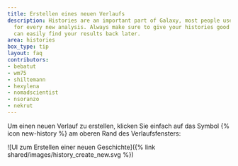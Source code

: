 ```yaml
---
title: Erstellen eines neuen Verlaufs
description: Histories are an important part of Galaxy, most people use a new history
  for every new analysis. Always make sure to give your histories good names, so you
  can easily find your results back later.
area: histories
box_type: tip
layout: faq
contributors:
- bebatut
- wm75
- shiltemann
- hexylena
- nomadscientist
- nsoranzo
- nekrut
---
```



Um einen neuen Verlauf zu erstellen, klicken Sie einfach auf das Symbol {% icon new-history %} am oberen Rand des Verlaufsfensters:

![UI zum Erstellen einer neuen Geschichte]({% link shared/images/history_create_new.svg %})

<!-- the original drawing can be found here https://docs.google.com/drawings/d/1cCBrLAo4kDGic5QyB70rRiWJAKTenTU8STsKDaLcVU8/edit?usp=sharing -->

